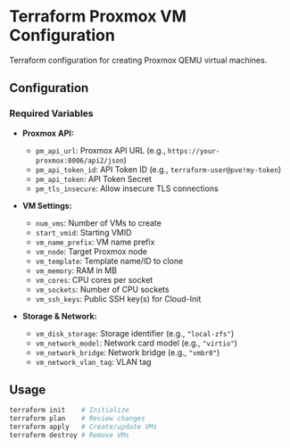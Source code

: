 # Terraform Proxmox VM Configuration

Terraform configuration for creating Proxmox QEMU virtual machines.

## Configuration

### Required Variables
* **Proxmox API:**
    * `pm_api_url`: Proxmox API URL (e.g., `https://your-proxmox:8006/api2/json`)
    * `pm_api_token_id`: API Token ID (e.g., `terraform-user@pve!my-token`)
    * `pm_api_token`: API Token Secret
    * `pm_tls_insecure`: Allow insecure TLS connections

* **VM Settings:**
    * `num_vms`: Number of VMs to create
    * `start_vmid`: Starting VMID
    * `vm_name_prefix`: VM name prefix
    * `vm_node`: Target Proxmox node
    * `vm_template`: Template name/ID to clone
    * `vm_memory`: RAM in MB
    * `vm_cores`: CPU cores per socket
    * `vm_sockets`: Number of CPU sockets
    * `vm_ssh_keys`: Public SSH key(s) for Cloud-Init

* **Storage & Network:**
    * `vm_disk_storage`: Storage identifier (e.g., `"local-zfs"`)
    * `vm_network_model`: Network card model (e.g., `"virtio"`)
    * `vm_network_bridge`: Network bridge (e.g., `"vmbr0"`)
    * `vm_network_vlan_tag`: VLAN tag

## Usage

```bash
terraform init    # Initialize
terraform plan    # Review changes
terraform apply   # Create/update VMs
terraform destroy # Remove VMs
```